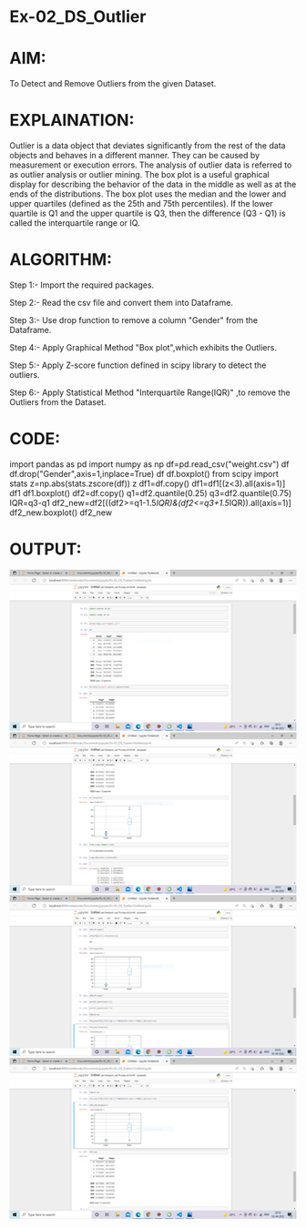 # Ex-02_DS_Outlier
# AIM:
To Detect and Remove Outliers from the given Dataset.
# EXPLAINATION:
Outlier is a data object that deviates significantly from the rest of the data objects and behaves in a different manner. They can be caused by measurement or execution errors. The analysis of outlier data is referred to as outlier analysis or outlier mining. The box plot is a useful graphical display for describing the behavior of the data in the middle as well as at the ends of the distributions. The box plot uses the median and the lower and upper quartiles (defined as the 25th and 75th percentiles). If the lower quartile is Q1 and the upper quartile is Q3, then the difference (Q3 - Q1) is called the interquartile range or IQ.

# ALGORITHM:
Step 1:-
Import the required packages.

Step 2:-
Read the csv file and convert them into Dataframe.

Step 3:-
Use drop function to remove a column "Gender" from the Dataframe.

Step 4:-
Apply Graphical Method "Box plot",which exhibits the Outliers.

Step 5:-
Apply Z-score function defined in scipy library to detect the outliers.

Step 6:-
Apply Statistical Method "Interquartile Range(IQR)" ,to remove the Outliers from the Dataset.

# CODE:
import pandas as pd
import numpy as np
df=pd.read_csv("weight.csv")
df
df.drop("Gender",axis=1,inplace=True)
df
df.boxplot()
from scipy import stats
z=np.abs(stats.zscore(df))
z
df1=df.copy()
df1=df1[(z<3).all(axis=1)]
df1
df1.boxplot()
df2=df.copy()
q1=df2.quantile(0.25)
q3=df2.quantile(0.75)
IQR=q3-q1
df2_new=df2[((df2>=q1-1.5*IQR)&(df2<=q3+1.5*IQR)).all(axis=1)]
df2_new.boxplot()
df2_new
# OUTPUT:
![output](.//l1.PNG)
![output](.//l2.PNG)
![output](.//l3.PNG)
![output](.//l4.PNG)
